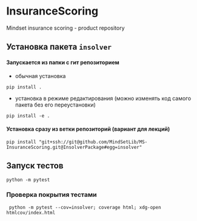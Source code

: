 # InsuranceScoring
Mindset insurance scoring - product repository

## Установка пакета `insolver`
#### Запускается из папки с гит репозиторием
- обычная установка
```shell script
pip install .
```
- установка в режиме редактирования (можно изменять код самого пакета без его переустановки)
```shell script
pip install -e .
```
#### Установка сразу из ветки репозиторий (**вариант для лекций**)
```shell script
pip install "git+ssh://git@github.com/MindSetLib/MS-InsuranceScoring.git@InsolverPackage#egg=insolver"
```

## Запуск тестов
```shell script
python -m pytest
```

### Проверка покрытия тестами
```shell script
 python -m pytest --cov=insolver; coverage html; xdg-open htmlcov/index.html
```
